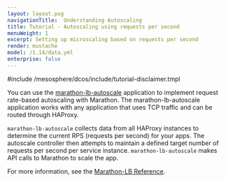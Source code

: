 ```yaml
---
layout: layout.pug
navigationTitle:  Understanding Autoscaling
title: Tutorial - Autoscaling using requests per second
menuWeight: 1
excerpt: Setting up microscaling based on requests per second
render: mustache
model: /1.14/data.yml
enterprise: false
---
```



#include /mesosphere/dcos/include/tutorial-disclaimer.tmpl


You can use the [marathon-lb-autoscale](https://github.com/mesosphere/marathon-lb-autoscale) application to implement request rate-based autoscaling with Marathon. The marathon-lb-autoscale application works with any application that uses TCP traffic and can be routed through HAProxy.

`marathon-lb-autoscale` collects data from all HAProxy instances to determine the current RPS (requests per second) for your apps. The autoscale controller then attempts to maintain a defined target number of requests per second per service instance. `marathon-lb-autoscale` makes API calls to Marathon to scale the app.

For more information, see the [Marathon-LB Reference](/mesosphere/dcos/services/marathon-lb/1.13/mlb-reference/).
